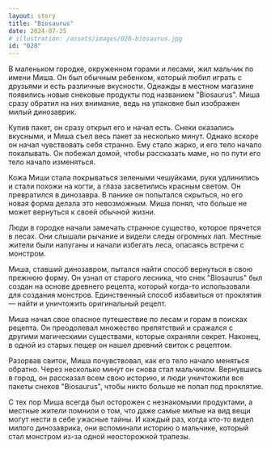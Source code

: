 ```yaml
---
layout: story
title: "Biosaurus"
date: 2024-07-25
# illustration: /assets/images/028-biosaurus.jpg
id: "028"
---
```


В маленьком городке, окруженном горами и лесами, жил мальчик по имени Миша. Он был обычным ребенком, который любил играть с друзьями и есть различные вкусности. Однажды в местном магазине появились новые снековые продукты под названием "Biosaurus". Миша сразу обратил на них внимание, ведь на упаковке был изображен милый динозаврик.

Купив пакет, он сразу открыл его и начал есть. Снеки оказались вкусными, и Миша съел весь пакет за несколько минут. Однако вскоре он начал чувствовать себя странно. Ему стало жарко, и его тело начало покалывать. Он побежал домой, чтобы рассказать маме, но по пути его тело начало изменяться.

Кожа Миши стала покрываться зелеными чешуйками, руки удлинились и стали похожи на когти, а глаза засветились красным светом. Он превратился в динозавра. В панике он попытался скрыться, но его новая форма делала это невозможным. Миша понял, что больше не может вернуться к своей обычной жизни.

Люди в городке начали замечать странное существо, которое прячется в лесах. Они слышали рычание и видели следы огромных лап. Местные жители были напуганы и начали избегать леса, опасаясь встречи с монстром.

Миша, ставший динозавром, пытался найти способ вернуться в свою прежнюю форму. Он узнал от старого лесника, что снек "Biosaurus" был создан на основе древнего рецепта, который когда-то использовали для создания монстров. Единственный способ избавиться от проклятия — найти и уничтожить оригинальный рецепт.

Миша начал свое опасное путешествие по лесам и горам в поисках рецепта. Он преодолевал множество препятствий и сражался с другими магическими существами, которые охраняли секрет. Наконец, в одной из старых пещер он нашел древний свиток с рецептом.

Разорвав свиток, Миша почувствовал, как его тело начало меняться обратно. Через несколько минут он снова стал мальчиком. Вернувшись в город, он рассказал всем свою историю, и люди уничтожили все пакеты снеков "Biosaurus", чтобы никто больше не попал под проклятие.

С тех пор Миша всегда был осторожен с незнакомыми продуктами, а местные жители помнили о том, что даже самые милые на вид вещи могут нести в себе ужасные тайны. И каждый раз, когда кто-то видел милого динозаврика, они вспоминали историю о мальчике, который стал монстром из-за одной неосторожной трапезы.
